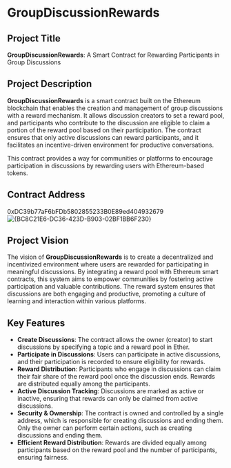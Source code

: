 # GroupDiscussionRewards

## Project Title
**GroupDiscussionRewards**: A Smart Contract for Rewarding Participants in Group Discussions

## Project Description
**GroupDiscussionRewards** is a smart contract built on the Ethereum blockchain that enables the creation and management of group discussions with a reward mechanism. It allows discussion creators to set a reward pool, and participants who contribute to the discussion are eligible to claim a portion of the reward pool based on their participation. The contract ensures that only active discussions can reward participants, and it facilitates an incentive-driven environment for productive conversations.

This contract provides a way for communities or platforms to encourage participation in discussions by rewarding users with Ethereum-based tokens.

## Contract Address
0xDC39b77aF6bFDb5802855233B0E89ed404932679
![{BC8C21E6-DC36-423D-B903-02BF1BB6F230}](https://github.com/user-attachments/assets/2fbaa2dc-c1b8-4c92-92e4-2db665f55217)


## Project Vision
The vision of **GroupDiscussionRewards** is to create a decentralized and incentivized environment where users are rewarded for participating in meaningful discussions. By integrating a reward pool with Ethereum smart contracts, this system aims to empower communities by fostering active participation and valuable contributions. The reward system ensures that discussions are both engaging and productive, promoting a culture of learning and interaction within various platforms.

## Key Features

- **Create Discussions**: The contract allows the owner (creator) to start discussions by specifying a topic and a reward pool in Ether.
- **Participate in Discussions**: Users can participate in active discussions, and their participation is recorded to ensure eligibility for rewards.
- **Reward Distribution**: Participants who engage in discussions can claim their fair share of the reward pool once the discussion ends. Rewards are distributed equally among the participants.
- **Active Discussion Tracking**: Discussions are marked as active or inactive, ensuring that rewards can only be claimed from active discussions.
- **Security & Ownership**: The contract is owned and controlled by a single address, which is responsible for creating discussions and ending them. Only the owner can perform certain actions, such as creating discussions and ending them.
- **Efficient Reward Distribution**: Rewards are divided equally among participants based on the reward pool and the number of participants, ensuring fairness.

